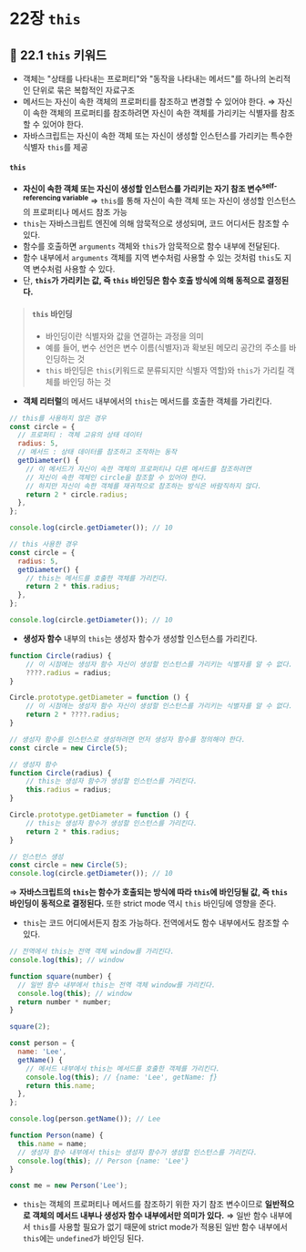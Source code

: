 # 22장 `this`

## 📂 22.1 `this` 키워드

- 객체는 "상태를 나타내는 프로퍼티"와 "동작을 나타내는 메서드"를 하나의 논리적인 단위로 묶은 복합적인 자료구조
- 메서드는 자신이 속한 객체의 프로퍼티를 참조하고 변경할 수 있어야 한다.
  ⇒ 자신이 속한 객체의 프로퍼티를 참조하려면 자신이 속한 객체를 가리키는 식별자를 참조할 수 있어야 한다.
- 자바스크립트는 자신이 속한 객체 또는 자신이 생성할 인스턴스를 가리키는 특수한 식별자 `this`를 제공

#### `this`

- **자신이 속한 객체 또는 자신이 생성할 인스턴스를 가리키는 자기 참조 변수<sup>self-referencing variable</sup>**
  ⇒ `this`를 통해 자신이 속한 객체 또는 자신이 생성할 인스턴스의 프로퍼티나 메서드 참조 가능
- `this`는 자바스크립트 엔진에 의해 암묵적으로 생성되며, 코드 어디서든 참조할 수 있다.
- 함수를 호출하면 `arguments` 객체와 `this`가 암묵적으로 함수 내부에 전달된다.
- 함수 내부에서 `arguments` 객체를 지역 변수처럼 사용할 수 있는 것처럼 `this`도 지역 변수처럼 사용할 수 있다.
- 단, **`this`가 가리키는 값, 즉 `this` 바인딩은 함수 호출 방식에 의해 동적으로 결정된다.**

> #### `this` 바인딩
>
> - 바인딩이란 식별자와 값을 연결하는 과정을 의미
> - 예를 들어, 변수 선언은 변수 이름(식별자)과 확보된 메모리 공간의 주소를 바인딩하는 것
> - `this` 바인딩은 `this`(키워드로 분류되지만 식별자 역할)와 `this`가 가리킬 객체를 바인딩 하는 것

- **객체 리터럴**의 메서드 내부에서의 `this`는 메서드를 호출한 객체를 가리킨다.

```javascript
// this를 사용하지 않은 경우
const circle = {
  // 프로퍼티 : 객체 고유의 상태 데이터
  radius: 5,
  // 메서드 : 상태 데이터를 참조하고 조작하는 동작
  getDiameter() {
    // 이 메서드가 자신이 속한 객체의 프로퍼티나 다른 메서드를 참조하려면
    // 자신이 속한 객체인 circle을 참조할 수 있어야 한다.
    // 하지만 자신이 속한 객체를 재귀적으로 참조하는 방식은 바람직하지 않다.
    return 2 * circle.radius;
  },
};

console.log(circle.getDiameter()); // 10

// this 사용한 경우
const circle = {
  radius: 5,
  getDiameter() {
    // this는 메서드를 호출한 객체를 가리킨다.
    return 2 * this.radius;
  },
};

console.log(circle.getDiameter()); // 10
```

- **생성자 함수** 내부의 `this`는 생성자 함수가 생성할 인스턴스를 가리킨다.

```javascript
function Circle(radius) {
	// 이 시점에는 생성자 함수 자신이 생성할 인스턴스를 가리키는 식별자를 알 수 없다.
	????.radius = radius;
}

Circle.prototype.getDiameter = function () {
	// 이 시점에는 생성자 함수 자신이 생성할 인스턴스를 가리키는 식별자를 알 수 없다.
	return 2 * ????.radius;
}

// 생성자 함수를 인스턴스로 생성하려면 먼저 생성자 함수를 정의해야 한다.
const circle = new Circle(5);

// 생성자 함수
function Circle(radius) {
	// this는 생성자 함수가 생성할 인스턴스를 가리킨다.
	this.radius = radius;
}

Circle.prototype.getDiameter = function () {
	// this는 생성자 함수가 생성할 인스턴스를 가리킨다.
	return 2 * this.radius;
}

// 인스턴스 생성
const circle = new Circle(5);
console.log(circle.getDiameter()); // 10
```

⇒ **자바스크립트의 `this`는 함수가 호출되는 방식에 따라 `this`에 바인딩될 값, 즉 `this` 바인딩이 동적으로 결정된다.** 또한 strict mode 역시 `this` 바인딩에 영향을 준다.

- `this`는 코드 어디에서든지 참조 가능하다. 전역에서도 함수 내부에서도 참조할 수 있다.

```javascript
// 전역에서 this는 전역 객체 window를 가리킨다.
console.log(this); // window

function square(number) {
  // 일반 함수 내부에서 this는 전역 객체 window를 가리킨다.
  console.log(this); // window
  return number * number;
}

square(2);

const person = {
  name: 'Lee',
  getName() {
    // 메서드 내부에서 this는 메서드를 호출한 객체를 가리킨다.
    console.log(this); // {name: 'Lee', getName: ƒ}
    return this.name;
  },
};

console.log(person.getName()); // Lee

function Person(name) {
  this.name = name;
  // 생성자 함수 내부에서 this는 생성자 함수가 생성할 인스턴스를 가리킨다.
  console.log(this); // Person {name: 'Lee'}
}

const me = new Person('Lee');
```

- `this`는 객체의 프로퍼티나 메서드를 참조하기 위한 자기 참조 변수이므로 **일반적으로 객체의 메서드 내부나 생성자 함수 내부에서만 의미가 있다.**
  ⇒ 일반 함수 내부에서 `this`를 사용할 필요가 없기 때문에 strict mode가 적용된 일반 함수 내부에서 `this`에는 `undefined`가 바인딩 된다.
